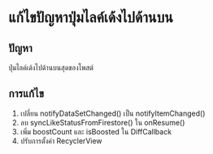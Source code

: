 # แก้ไขปัญหาปุ่มไลค์เด้งไปด้านบน

## ปัญหา
ปุ่มไลค์เด้งไปด้านบนสุดของโพสต์

## การแก้ไข
1. เปลี่ยน notifyDataSetChanged() เป็น notifyItemChanged()
2. ลบ syncLikeStatusFromFirestore() ใน onResume()
3. เพิ่ม boostCount และ isBoosted ใน DiffCallback
4. ปรับการตั้งค่า RecyclerView 